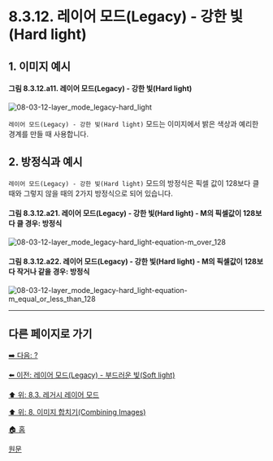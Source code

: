 # 8.3.12. 레이어 모드(Legacy) - 강한 빛(Hard light)
## 1. 이미지 예시
#### 그림 8.3.12.a11. 레이어 모드(Legacy) - 강한 빛(Hard light)
![08-03-12-layer_mode_legacy-hard_light](https://github.com/wonder13662/gimp/assets/15767104/e3f683fe-d62a-4d31-b244-20242a664e3d)

`레이어 모드(Legacy) - 강한 빛(Hard light)` 모드는 이미지에서 밝은 색상과 예리한 경계를 만들 때 사용합니다.

## 2. 방정식과 예시
`레이어 모드(Legacy) - 강한 빛(Hard light)` 모드의 방정식은 픽셀 값이 128보다 클 때와 그렇지 않을 때의 2가지 방정식으로 되어 있습니다.

#### 그림 8.3.12.a21. 레이어 모드(Legacy) - 강한 빛(Hard light) - M의 픽셀값이 128보다 클 경우: 방정식
![08-03-12-layer_mode_legacy-hard_light-equation-m_over_128](https://github.com/wonder13662/gimp/assets/15767104/07034020-2d86-406c-aadf-5a5a44fd2624)

#### 그림 8.3.12.a22. 레이어 모드(Legacy) - 강한 빛(Hard light) - M의 픽셀값이 128보다 작거나 같을 경우: 방정식
![08-03-12-layer_mode_legacy-hard_light-equation-m_equal_or_less_than_128](https://github.com/wonder13662/gimp/assets/15767104/90812de6-fb2c-45c4-9a5d-c4e1177f418f)

***

## 다른 페이지로 가기
[➡️ 다음: ?]()

[⬅️ 이전: 레이어 모드(Legacy) - 부드러운 빛(Soft light)](./08-03-legacy-layer-modesx-11-contrast_layer_mode-soft_light.md)

[⬆️ 위: 8.3. 레거시 레이어 모드](./08-03-legacy-layer-modes.md)

[⬆️ 위: 8. 이미지 합치기(Combining Images)](./08-00-combining-images.md)

[🏠 홈](./00-home.md)

[원문](https://docs.gimp.org/2.10/ko/gimp-concepts-layer-modes-legacy.html)